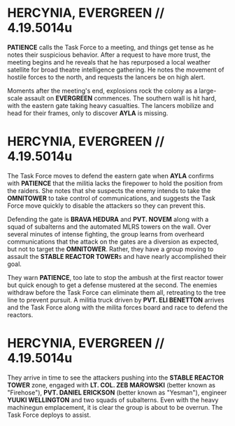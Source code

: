 # HERCYNIA, EVERGREEN // 4.19.5014u
**PATIENCE** calls the Task Force to a meeting, and things get tense as he notes their suspicious behavior.  After a request to have more trust, the meeting begins and he reveals that he has repurposed a local weather satellite for broad theatre intelligence gathering.  He notes the movement of hostile forces to the north, and requests the lancers be on high alert.

Moments after the meeting's end, explosions rock the colony as a large-scale assault on **EVERGREEN** commences.  The southern wall is hit hard, with the eastern gate taking heavy casualties.  The lancers mobilize and head for their frames, only to discover **AYLA** is missing.

# HERCYNIA, EVERGREEN // 4.19.5014u
The Task Force moves to defend the eastern gate when **AYLA** confirms with **PATIENCE** that the militia lacks the firepower to hold the position from the raiders.  She notes that she suspects the enemy intends to take the **OMNITOWER** to take control of communications, and suggests the Task Force move quickly to disable the attackers so they can prevent this.

Defending the gate is **BRAVA HEDURA** and **PVT. NOVEM** along with a squad of subalterns and the automated MLRS towers on the wall.  Over several minutes of intense fighting, the group learns from overheard communications that the attack on the gates are a diversion as expected, but not to target the **OMNITOWER**.  Rather, they have a group moving to assault the **STABLE REACTOR TOWER**s and have nearly accomplished their goal.

They warn **PATIENCE**, too late to stop the ambush at the first reactor tower but quick enough to get a defense mustered at the second.  The enemies withdraw before the Task Force can eliminate them all, retreating to the tree line to prevent pursuit.  A militia truck driven by **PVT. ELI BENETTON** arrives and the Task Force along with the milita forces board and race to defend the reactors.

# HERCYNIA, EVERGREEN // 4.19.5014u
They arrive in time to see the attackers pushing into the **STABLE REACTOR TOWER** zone, engaged with **LT. COL. ZEB MAROWSKI** (better known as "Firehose"), **PVT. DANIEL ERICKSON** (better known as "Yesman"), engineer **YUUKI WELLINGTON** and two squads of subalterns.  Even with the heavy machinegun emplacement, it is clear the group is about to be overrun.  The Task Force deploys to assist.
